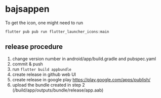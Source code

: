 # bajsappen

To get the icon, one might need to run

```
flutter pub pub run flutter_launcher_icons:main
```

## release procedure
1. change version number in android/app/build.gradle and pubspec.yaml
1. commit & push
1. run `flutter build appbundle`
1. create release in github web UI
1. create release in google play https://play.google.com/apps/publish/
1. upload the bundle created in step 2 (<app dir>/build/app/outputs/bundle/release/app.aab)
